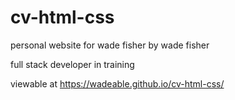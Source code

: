 # cv-html-css

personal website for wade fisher by wade fisher

full stack developer in training

viewable at https://wadeable.github.io/cv-html-css/
